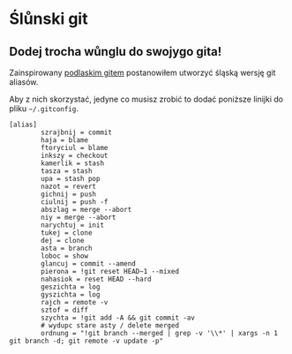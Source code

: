 Ślůnski git
===========

Dodej trocha wůnglu do swojygo gita!
------------------------------------

Zainspirowany [podlaskim gitem](https://github.com/maciejkorsan/podlaskigit) postanowiłem utworzyć śląską wersję git aliasów.

Aby z nich skorzystać, jedyne co musisz zrobić to dodać poniższe linijki do pliku `~/.gitconfig`.


```
[alias]
        szrajbnij = commit
        haja = blame
        ftoryciul = blame
        inkszy = checkout
        kamerlik = stash
        tasza = stash
        upa = stash pop
        nazot = revert
        gichnij = push
        ciulnij = push -f
        abszlag = merge --abort
        niy = merge --abort
        narychtuj = init
        tukej = clone
        dej = clone
        asta = branch
        loboc = show
        glancuj = commit --amend
        pierona = !git reset HEAD~1 --mixed
        nahasiok = reset HEAD --hard
        geszichta = log
        gyszichta = log
        rajch = remote -v
        sztof = diff
        szychta = !git add -A && git commit -av
        # wydupc stare asty / delete merged
        ordnung = "!git branch --merged | grep -v '\\*' | xargs -n 1 git branch -d; git remote -v update -p"

```
